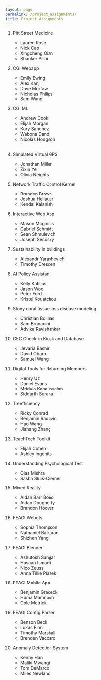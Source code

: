 ```yaml
---
layout: page
permalink: /project_assignments/
title: Project Assignments
---
```


1. Pitt Street Medicine
    - Lauren Rose
    - Nick Cao
    - Xingcheng Qian
    - Shanker Pillai

2. CGI Webapp 
    - Emily Ewing
    - Alex Kanj	
    - Dave Morfaw	
    - Nicholas Philips	
    - Sam Wang

3. CGI ML
    - Andrew Cook	
    - Elijah Morgan	
    - Kory Sanchez	
    - Wabona Dandi
    - Nicolas Hodgson	
`
4. Simulated Virtual GPS
    - Jonathan Miller	
    - Zixin Ye	
    - Olivia Neights

5. Network Traffic Control Kernel
    - Branden Brown	
    - Joshua Hellauer	
    - Kendal Kalanish

6. Interactive Web App
    - Mason Mcginnis	
    - Gabriel Schmidt	
    - Sean Shmulevich	
    - Joseph Secosky

7. Sustainability in buildings
    - Alexandr Yarashevich	
    - Timothy Dresden

8. AI Policy Assistant
    - Kelly Katilius	
    - Jason Woo	
    - Peter Ford
    - Kristel Kouatchou

9. Stony coral tissue loss disease modeling
    - Christian Bolinas	
    - Sam Brunacini	
    - Advika Ravishankar

10. CEC Check-in Kiosk and Database
    - Jevaria Bashir	
    - David Obaro	
    - Samuel Wang

11. Digital Tools for Returning Members
    - Henry Uz	
    - Daniel Evans	
    - Mridula Kanakavelan	
    - Siddarth Surana

12. Treefficiency
    - Ricky Conrad	
    - Benjamin Radovic	
    - Hao Wang	
    - Jiahang Zhang

13. TeachTech Toolkit
    - Elijah Cohen	
    - Ashley Ingenito

14. Understanding Psychological Test
    - Ojas Mishra	
    - Sasha Sluis-Cremer

15. Mixed Reality
    - Aidan Barr Bono	
    - Aidan Dougherty	
    - Brandon Hoover

16. FEAGI Webots
    - Sophia Thompson	
    - Nathaniel Balkaran	
    - Shizhen Yang

17. FEAGI Blender
    - Ashutosh Sangar	
    - Hasaan Ismaeli	
    - Nico Zeuss
    - Anna Tillie Plazek

18. FEAGI Mobile App
    - Benjamin Gradeck	
    - Huma Mamnoon	
    - Cole Metrick

19. FEAGI Config Parser
    - Benson Beck	
    - Lukas Finn	
    - Timothy Marshall	
    - Brenden Vaccaro

20. Anomaly Detection System
    - Kenny Han	
    - Maliki Mwangi	
    - Tom DeMarco	
    - Miles Newland
